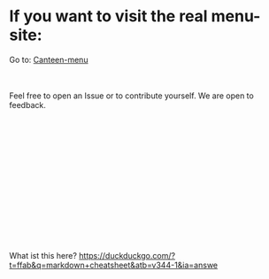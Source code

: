 # If you want to visit the real menu-site:
Go to: [Canteen-menu](https://jofahd.github.io/EEB2-Canteen-V1/webseite)

<br><br>
Feel free to open an Issue or to contribute yourself. We are open to feedback.
<br><br><br><br><br><br><br><br><br><br><br><br><br><br><br><br>
What ist this here?
https://duckduckgo.com/?t=ffab&q=markdown+cheatsheet&atb=v344-1&ia=answe
